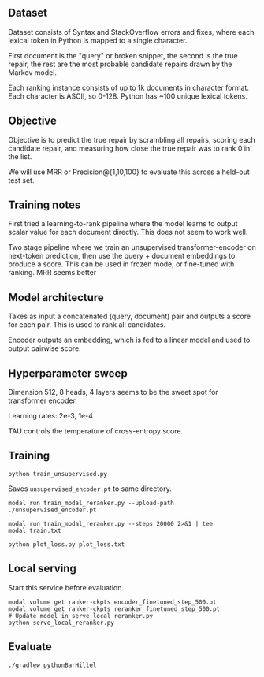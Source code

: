 ## Dataset

Dataset consists of Syntax and StackOverflow errors and fixes, where each lexical token in Python is mapped to a single character.

First document is the "query" or broken snippet, the second is the true repair, the rest are the most probable candidate repairs drawn by the Markov model.

Each ranking instance consists of up to 1k documents in character format. Each character is ASCII, so 0-128. Python has ~100 unique lexical tokens.

## Objective

Objective is to predict the true repair by scrambling all repairs, scoring each candidate repair, and measuring how close the true repair was to rank 0 in the list.

We will use MRR or Precision@{1,10,100} to evaluate this across a held-out test set.

## Training notes

First tried a learning-to-rank pipeline where the model learns to output scalar value for each document directly. This does not seem to work well.

Two stage pipeline where we train an unsupervised transformer-encoder on next-token prediction, then use the query + document embeddings to produce a score. This can be used in frozen mode, or fine-tuned with ranking. MRR seems better

## Model architecture

Takes as input a concatenated (query, document) pair and outputs a score for each pair. This is used to rank all candidates.

Encoder outputs an embedding, which is fed to a linear model and used to output pairwise score.

## Hyperparameter sweep

Dimension 512, 8 heads, 4 layers seems to be the sweet spot for transformer encoder.

Learning rates: 2e-3, 1e-4

TAU controls the temperature of cross-entropy score.

## Training

```
python train_unsupervised.py
```

Saves `unsupervised_encoder.pt` to same directory.

```
modal run train_modal_reranker.py --upload-path ./unsupervised_encoder.pt

modal run train_modal_reranker.py --steps 20000 2>&1 | tee modal_train.txt

python plot_loss.py plot_loss.txt
```

## Local serving

Start this service before evaluation.

```
modal volume get ranker-ckpts encoder_finetuned_step_500.pt
modal volume get ranker-ckpts reranker_finetuned_step_500.pt
# Update model in serve_local_reranker.py
python serve_local_reranker.py
```

## Evaluate

```
./gradlew pythonBarHillel
```